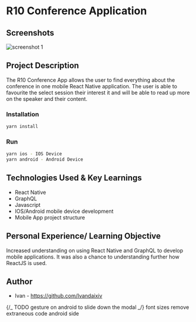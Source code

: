 # R10 Conference Application

## Screenshots

![screenshot 1]()

## Project Description

The R10 Conference App allows the user to find everything about the conference in one mobile React Native application. The user is able to favourite the select session their interest it and will be able to read up more on the speaker and their content.

### Installation

```bash
yarn install
```

### Run

```bash
yarn ios - IOS Device
yarn android - Android Device
```

## Technologies Used & Key Learnings

- React Native
- GraphQL
- Javascript
- IOS/Android mobile device development
- Mobile App project structure

## Personal Experience/ Learning Objective

Increased understanding on using React Native and GraphQL to develop mobile applications. It was also a chance to understanding further how ReactJS is used.

## Author

- Ivan - https://github.com/Ivandaixiv

{/_ TODO gesture on android to slide down the modal _/}
font sizes
remove extraneous code
android side
